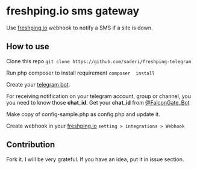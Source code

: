 # freshping.io sms gateway
Use [freshping.io](https://freshping.io) webhook to notify a SMS if a site is down.


## How to use

Clone this repo
`git clone https://github.com/saderi/freshping-telegram`

Run php composer to install requirement
`composer  install`

Create your [telegram bot](https://core.telegram.org/bots#3-how-do-i-create-a-bot). 

For receiving notification on your telegram account, group or channel, you you need to know those **chat_id**.
Get your **chat_id** from [@FalconGate_Bot](https://github.com/A3sal0n/FalconGate/wiki/Get-Telegram-Chat-ID)

Make copy of config-sample.php as config.php and update it.

Create webhook in your [freshping.io](https://freshping.io) `setting > integrations > Webhook`


## Contribution
Fork it. I will be very grateful. If you have an idea, put it in issue section.